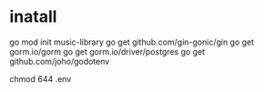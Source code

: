 # inatall
go mod init music-library
go get github.com/gin-gonic/gin
go get gorm.io/gorm
go get gorm.io/driver/postgres
go get github.com/joho/godotenv


chmod 644 .env
